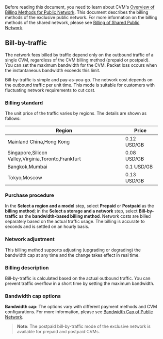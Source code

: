Before reading this document, you need to learn about CVM's [Overview of Billing Methods for Public Network](https://cloud.tencent.com/document/product/213/10578).
This document describes the billing methods of the exclusive public network. For more information on the billing methods of the shared network, please see [Billing of Shared Public Network](https://cloud.tencent.com/document/product/213/10580).

## Bill-by-traffic
The network fees billed by traffic depend only on the outbound traffic of a single CVM, regardless of the CVM billing method (prepaid or postpaid). You can set the maximum bandwidth for the CVM. Packet loss occurs when the instantaneous bandwidth exceeds this limit.

Bill-by-traffic is simple and pay-as-you-go. The network cost depends on the outbound traffic per unit time. This mode is suitable for customers with fluctuating network requirements to cut cost.

### Billing standard
The unit price of the traffic varies by regions. The details are shown as follows:

| Region | Price | 
|---------|---------|
| Mainland China,Hong Kong | 0.12 USD/GB | 
| Singapore,Silicon Valley,Virginia,Toronto,Frankfurt| 0.08 USD/GB | 
| Bangkok,Mumbai| 0.1 USD/GB |
| Tokyo,Moscow| 0.13 USD/GB |

### Purchase procedure
 
In the **Select a region and a model** step, select **Prepaid** or **Postpaid** as the **billing method**; in the **Select a storage and a network** step, select **Bill-by-traffic** as the **bandwidth-based billing method**. Network costs are billed separately based on the actual traffic usage. The billing is accurate to seconds and is settled on an hourly basis.

### Network adjustment
This billing method supports adjusting (upgrading or degrading) the bandwidth cap at any time and the change takes effect in real time.

### Billing description
Bill-by-traffic is calculated based on the actual outbound traffic. You can prevent traffic overflow in a short time by setting the maximum bandwidth.

### Bandwidth cap options
**Bandwidth cap**: The options vary with different payment methods and CVM configurations. For more information, please see [Bandwidth Cap of Public Network](https://cloud.tencent.com/document/product/213/12523).

>**Note:**
>The postpaid bill-by-traffic mode of the exclusive network is available for prepaid and postpaid CVMs.


